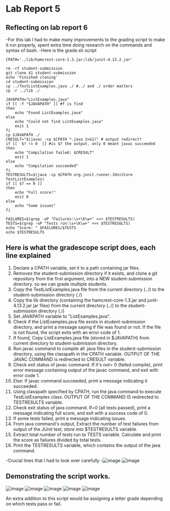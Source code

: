 # Lab Report 5
## Reflecting on lab report 6

-For this lab I had to make many improvements to the grading script to make it run properly, spent extra time doing research on the commands and syntax of bash.
-Here is the grade.sh script
```
CPATH='.;lib/hamcrest-core-1.3.jar;lib/junit-4.13.2.jar'

rm -rf student-submission
git clone $1 student-submission
echo 'Finished cloning'
cd student-submission 
cp ../TestListExamples.java ./ #../ and ./ order matters
cp -r ../lib ./

JAVAPATH="ListExamples.java"
if [[ -f "$JAVAPATH" ]] #f is find
then
    echo "Found ListExamples.java"
else
    echo "Could not find ListExamples.java"
    exit 1
fi
cp $JAVAPATH ./
CRESULT="$(javac -cp $CPATH *.java 2>&1)" # output redirect?
if [[  $? != 0  ]] #is $? the output. only 0 meant javac succeeded 
then
    echo "Compilation failed: $CRESULT"   
    exit 1
else 
    echo "Compilation succeeded"
fi
TESTRESULTS=$(java -cp $CPATH org.junit.runner.JUnitCore TestListExamples)
if [[ $? == 0 ]]
then 
    echo "Full score!"
    exit 0
else 
    echo "Some issues"
fi

FAILURES=$(grep -oP "Failures:\s+\K\w+" <<< $TESTRESULTS)
TESTS=$(grep -oP "Tests run:\s+\K\w+" <<< $TESTRESULTS)
echo "Score: " $FAILURES/$TESTS
echo $TESTRESULTS
```

## Here is what the gradescope script does, each line explained

1. Declare a CPATH variable, set it to a path containing jar files.
2. Removes the student-submission directory if it exists, and clone a git repository from the first argument, into a NEW student-submission directory. so we can grade multiple students.
3. Copy the TestListExamples.java file from the current directory (../) to the student-submission directory (./)
4. Copy the lib directory (containing the hamcrest-core-1.3.jar and junit-4.13.2.jar jar files) from the current directory (../) to the student-submission directory (./)
5. Set JAVAPATH variable to "ListExamples.java".
6. Check if the ListExamples.java file exists in student-submission directory, and print a message saying if file was found or not. If the file is not found, the script exits with an error code of 1.
7. If found, Copy ListExamples.java file (stored in $JAVAPATH) from current directory to student-submission directory.
8. Run javac command to compile all .java files in the student-submission directory, using the classpath in the CPATH variable. OUTPUT OF THE JAVAC COMMAND is redirected to CRESULT variable. 
9. Check exit status of javac command. If it's not= 0 (failed compile), print error message containing output of the javac command, and exit with error code 1.
10. Else: If javac command succeeded, print a message indicating it succeeded.
11. Using classpath specified by CPATH, run the java command to execute TestListExamples class. OUTPUT OF THE COMMAND IS redirected to TESTRESULTS variable.
12. Check exit status of java command. If=0 (all tests passed), print a message indicating full score, and exit with a success code of 0.
13. If some tests failed, print a message indicating issues.
14. From java command's output, Extract the number of test failures from output of the JUnit test, store into $TESTRESULTS variable. 
15. Extract total number of tests run to TESTS variable. Calculate and print the score as failures divided by total tests.
16. Print the TESTRESULTS variable, which contains the output of the java command.

-Crucial lines that I had to look over carefully
-![image](https://user-images.githubusercontent.com/122493371/224589638-0949f279-3a4b-4dc8-9683-5a24c6c5e3f0.png)
![image](https://user-images.githubusercontent.com/122493371/224590059-ea008e59-abf3-4118-9326-79066edb9c45.png)

## Demonstrating the script works.
![image](https://user-images.githubusercontent.com/122493371/224590670-e32626ed-e87b-4217-b0ec-a441d3e0dc07.png)
![image](https://user-images.githubusercontent.com/122493371/224590694-95b28037-cd22-4af5-ba81-0228aa5263ab.png)
![image](https://user-images.githubusercontent.com/122493371/224590796-92ece93f-6731-49b3-a02d-6395598a0ec5.png)
![image](https://user-images.githubusercontent.com/122493371/224590882-9d0c60bb-2c58-4654-a182-c9aea680d38c.png)
![image](https://user-images.githubusercontent.com/122493371/224591002-8f383355-0a03-40d1-a1ca-f801b1b15e16.png)

An extra addition to this script would be assigning a letter grade depending on which tests pass or fail. 



